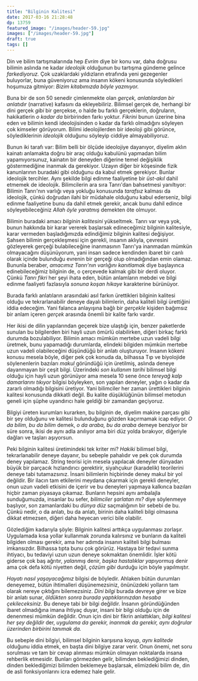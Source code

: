 ```yaml
---
title: "Bilginin Kalitesi"
date: 2017-03-16 21:28:48
dp: 13759
featured_image: "/images/header-59.jpg"
images: ["/images/header-59.jpg"]
draft: true
tags: []
---
```




Din ve bilim tartışmalarında hep *Evrim* diye bir konu var, daha doğrusu bilimin
aslında ne kadar *ideolojik* olduğunun bu tartışma gündeme gelince
*farkediyoruz.* Çok uzaklardaki yıldızların etrafında yeni gezegenler
buluyorlar, buna güveniyoruz ama insanın kökeni konusunda söyledikleri hoşumuza
gitmiyor: *Bizim kitabımızda böyle yazmıyor.*

Buna bir de son 50 senedir çimlenmekte olan *gerçek, anlatılardan bir anlatıdır*
(narrative) kafasını da ekleyebiliriz. Bilimsel gerçek de, herhangi bir dini
gerçek *gibi* bir gerçekse, o halde bu farklı gerçeklerin, doğruların,
hakikatlerin *o kadar da* birbirinden farkı yoktur. *Fikrini* bunun üzerine bina
eden ve bilimin kendi ideolojisinden o kadar da farklı olmadığını söyleyen çok
kimseler görüyorum. Bilimi ideolojilerden bir ideoloji gibi görünce,
söylediklerinin *ideolojik* olduğunu söyleyip ciddiye almayabiliyoruz.

Bunun iki tarafı var: Bilim belli bir ölçüde ideolojiye dayanıyor, diyelim aklın
kainatı anlamakta doğru bir araç olduğu kabulünü yapmadan bilim yapamıyorsunuz,
kainatın bir deneyden diğerine temel değişiklik göstermediğine inanmak da
gerekiyor. Uzayın diğer bir köşesinde fizik kanunlarının buradaki gibi olduğunu
da kabul etmek gerekiyor. Bunlar ideolojik tercihler. Aynı şekilde bilgi edinme
faaliyetine bir *üst-akıl* dahil etmemek de ideolojik. Bilimcilerin ara sıra
Tanrı'dan bahsetmesi yanıltıyor: Bilimin Tanrı'nın varlığı veya yokluğu
konusunda *tarafsız* kalması da ideolojik, çünkü doğrudan ilahi bir müdahale
olduğunu kabul ederseniz, bilgi edinme faaliyetine bunu da dahil etmek gerekir,
ancak bunu dahil edince söyleyebileceğiniz *Allah öyle yaratmış* demekten öte
olmuyor.

Bilimin buradaki amacı *bilginin kalitesini* yükseltmek. Tanrı var veya yok,
bunun hakkında bir karar vererek başlarsak edineceğimiz bilginin kalitesiyle,
karar vermeden başladığımızda edindiğimiz bilginin kalitesi değişiyor. Şahsen
bilimin gerçekleşmesi için gerekli, insanın aklıyla, çevresini gözleyerek
gerçeği bulabileceğine inanmasının Tanrı'ya inanmadan mümkün olmayacağını
düşünüyorum, yani insan sadece kendinden ibaret bir canlı olarak içinde
bulunduğu evrenin bir gerçeği olup olmadığından emin olamaz. Bununla beraber,
*amacımız Tanrı'nın varlığını kanıtlamak* diye başlayınca edinebileceğimiz
bilginin de, o çerçevede kalmak gibi bir derdi oluyor. Çünkü *Tanrı fikri* her
şeyi ihata eden, bütün anlamların mebdei ve bilgi edinme faaliyeti fazlasıyla
*sonuna koşan hikaye* karakterine bürünüyor. 

Burada farklı anlatıların arasındaki asıl farkın ürettikleri bilginin kalitesi
olduğu ve tekrarlanabilir deneye dayalı bilimlerin, daha kaliteli bilgi
ürettiğini iddia edeceğim. Yani falanca anlayışına bağlı bir *gerçekle* kişiden
bağımsız bir anlam içeren *gerçek* arasında önemli bir kalite farkı vardır.

Her ikisi de dilin yapılarından geçerek bize ulaştığı için, benzer paketlerde
sunulan bu bilgilerden biri hayli uzun ömürlü olabilirken, diğeri birkaç farklı
durumda bozulabiliyor. Bilimin amacı mümkün mertebe uzun vadeli bilgi
üretmek, bunu yapamadığı durumlarda, elindeki bilgiden mümkün mertebe uzun
vadeli olabileceğini düşündüğü bir anlatı oluşturuyor. İnsanın kökeni konusu
mesela böyle, diğer pek çok konuda da, bilhassa Tıp ve biyolojide söylenenlerin
bazıları *makul* göründüğü için üretilmiş, aslında deneye dayanmayan bir çeşit
bilgi. Üzerindeki *son kullanım tarihi* bilimsel bilgi olduğu için hayli uzun
görünüyor ama mesela 10 sene önce *tereyağ kalp damarlarını tıkıyor* bilgisi
böyleyken, son yapılan deneyler, yağın o kadar da zararlı olmadığı bilgisini
üretiyor. Yani bilimciler her zaman ürettikleri bilginin kalitesi konusunda
dikkatli değil. Bu kalite düşüklüğünün bilimsel metodun geneli için şüphe
uyandırıcı hale geldiği bir zamandan geçiyoruz. 

Bilgiyi üreten kurumları kurarken, bu bilginin de, diyelim makine parçası gibi
bir şey olduğunu ve kalitesi bulunduğunu gözden kaçırmamak icap ediyor. *O da
bilim, bu da bilim* demek, *o da araba, bu da araba* demeye benziyor bir süre
sonra, ikisi de aynı adla anılıyor ama biri düz yolda bırakıyor, diğeriyle
dağları ve taşları aşıyorsun.

Peki bilginin kalitesi üretimindeki tek kriter mi? *Hakiki* bilimsel bilgi,
tekrarlanabilir deneye dayanır, bu sebeple pahalıdır ve pek çok durumda deney
yapılamaz. String teorisi için mesela yapılacak deneyler dünyadan büyük bir
parçacık hızlandırıcı gerektirir, siyahçukur (karadelik) teorilerini deneye tabi
tutamazsınız. İnsani bilimlerin hiçbirinde deney makul bir yol değildir. Bir
ilacın tam etkilerini meydana çıkarmak için gerekli deneyler, onun uzun vadeli
etkisini de içerir ve bu deneyleri yapmaya kalkınca bazıları hiçbir zaman
piyasaya çıkamaz. Bunların hepsini aynı ambalajla sunduğumuzda, insanlar bu
sefer, *bilimciler şarlatan mı?* diye söylenmeye başlıyor, son zamanlardaki bu
*dünya düz* saçmalığının bir sebebi de bu. Çünkü nedir, o da anlatı, bu da
anlatı, birinin daha kaliteli bilgi olmasına dikkat etmezsen, diğeri daha
heyecan verici bile olabilir. 

Gözlediğim kadarıyla şöyle: Bilginin kalitesi arttıkça uygulanması
zorlaşır. Uygulamada kısa yollar kullanmak zorunda kalırsınız ve bunların da
kaliteli bilgiden olması gerekir, ama her adımda insanın kaliteli bilgi bulması
imkansızdır. Bilhassa tıpta bunu çok görürüz. Hastaya bir tedavi sunma ihtiyacı,
bu tedaviyi uzun uzun deneye sokmaktan önemlidir. İşler kötü giderse çok baş
ağrıtır, *yalanmış* denir, *başka hastalıklar yapıyormuş* denir ama çok defa
kötü niyetten değil, *çözüm gibi* durduğu için böyle yapılmıştır.

*Hayatı nasıl yaşayacağımız* bilgisi de böyledir. Ahlaken bütün durumları
deneyemez, bütün ihtimalleri düşünemezsiniz, önünüzdeki yolların tam olarak
nereye çıktığını bilemezsiniz. *Dini bilgi* burada devreye girer ve bize bir
anlatı sunar, *öldükten sonra burada yaptıklarınızdan hesaba çekileceksiniz.* Bu
deneye tabi bir bilgi değildir. İnsanın göründüğünden ibaret olmadığına imana
ihtiyaç duyar, insani bir bilgi olduğu için de denenmesi mümkün değildir. Onun
için dini bir fikrin anlattıkları, *bilgi kalitesi her şey değildir* der,
*uygulama da gerekir, inanmak da gerekir, aynı doğrular üzerinden birbirini
tanımak da.*

Bu sebeple dini bilgiyi, bilimsel bilginin karşısına koyup, *aynı kalitede*
olduğunu iddia etmek, en başta dini bilgiye zarar verir. Onun önemi, net soru
sorulması ve tam bir cevap alınması mümkün olmayan noktalarda insana rehberlik
etmesidir. Bunları görmezden gelir, bilimden beklediğimizi dinden, dinden
beklediğimizi bilimden beklemeye başlarsak, elimizdeki bilim de, din de asli
fonksiyonlarını icra edemez hale gelir. 






